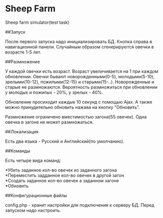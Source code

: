 Sheep Farm
=========
Sheep farm simulator(test task)

##Запуск

После первого запуска надо инициализировать БД. Кнопка справа в навигационной панели. Случайным образом сгенерируются овечки в возрасте 1-5 лет. <br/>

##Размножение

У каждой овечки есть возраст. Возраст увеличивается на 1 при каждом обновлении. Овечки бывают новорожденными(0-5), молодыми(5-10), зрелыми(10-12), пожилыми(12-15) и старыми(15-..). Новорожденные и старые не размножаются. Вероятность размножиться при обновлении у молодых и пожилых - 20%, у зрелых - 40%. <br/>

Обновление просиходит каждые 10 секунд с помощью Ajax. А также можно принудительно обновить нажава на кнопку "Обновить". <br/>

Размножение ограничено вместимостью загона(55 овечек). Одна овечка в загоне не может размножаться. <br/>

##Локализация 

Есть два языка - Русский и Английский(по умолчанию). <br/>

##Команды

Есть четыре вида команд:

 *Убить заданное кол-во овечек из заданного загона<br/>
 *Переместить задданное кол-во овечек в другой загон<br/>
 *Создать заданное кол-во овечек а заданном загоне<br/>
 *Обновить<br/>

##Конфигурационные файлы

config.php - хранит настройки для подключения к серверу БД. Перед запуском надо настроить. 

